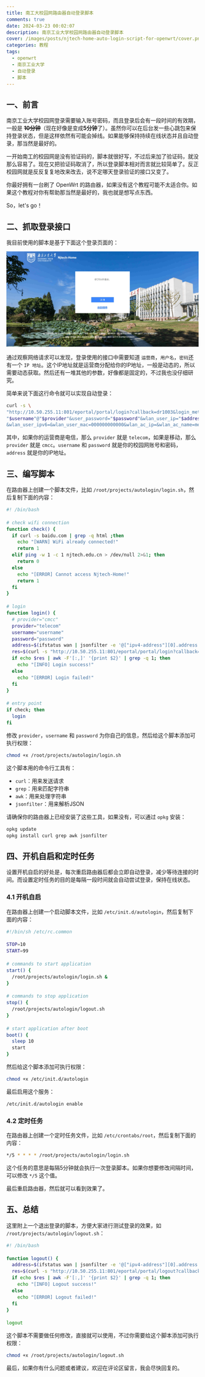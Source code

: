 ```yaml
---
title: 南工大校园网路由器自动登录脚本
comments: true
date: 2024-03-23 00:02:07
description: 南京工业大学校园网路由器自动登录脚本
cover: /images/posts/njtech-home-auto-login-script-for-openwrt/cover.png
categories: 教程
tags:
  - openwrt
  - 南京工业大学
  - 自动登录
  - 脚本
---
```


## 一、前言

南京工业大学校园网登录需要输入账号密码，而且登录后会有一段时间的有效期，一般是 ~~**10分钟**~~（现在好像是变成**5分钟**了）。虽然你可以在后台发一些心跳包来保持登录状态，但是这样依然有可能会掉线。如果能够保持持续在线状态并且自动登录，那当然是最好的。

一开始南工的校园网是没有验证码的，脚本就很好写，不过后来加了验证码，就没那么容易了。现在又把验证码取消了，所以登录脚本相对而言就比较简单了。反正校园网就是反反复复地改来改去，说不定哪天登录验证的接口又变了。

你最好拥有一台刷了 OpenWrt 的路由器，如果没有这个教程可能不太适合你。如果这个教程对你有帮助那当然是最好的，我也就是想写点东西。

So，let's go！

## 二、抓取登录接口

我目前使用的脚本是基于下面这个登录页面的：

![login](/images/posts/njtech-home-auto-login-script-for-openwrt/login.png)

通过观察网络请求可以发现，登录使用的接口中需要知道 `运营商`，`用户名`，`密码`还有一个 `IP 地址`。这个IP地址就是运营商分配给你的IP地址，一般是动态的，所以需要动态获取。然后还有一堆其他的参数，好像都是固定的，不过我也没仔细研究。

简单来说下面这行命令就可以实现自动登录：

```sh
curl -s \
"http://10.50.255.11:801/eportal/portal/login?callback=dr1003&login_method=1&user_account=,0,\
"$username"@"$provider"&user_password="$password"&wlan_user_ip="$address"\
&wlan_user_ipv6=&wlan_user_mac=000000000000&wlan_ac_ip=&wlan_ac_name=me60&jsVersion=4.1.3&terminal_type=1&lang=zh-cn&v=7804&lang=zh"
```

其中，如果你的运营商是电信，那么 `provider` 就是 `telecom`，如果是移动，那么 `provider` 就是 `cmcc`。`username` 和 `password` 就是你的校园网账号和密码，`address` 就是你的IP地址。

## 三、编写脚本

在路由器上创建一个脚本文件，比如 `/root/projects/autologin/login.sh`，然后复制下面的内容：

```sh
#! /bin/bash

# check wifi connection
function check() {
  if curl -s baidu.com | grep -q html ;then
    echo "[WARN] WiFi already connected!"
    return 1
  elif ping -w 1 -c 1 njtech.edu.cn > /dev/null 2>&1; then
    return 0
  else
    echo "[ERROR] Cannot access Njtech-Home!"
    return 1
  fi
}

# login
function login() {
  # provider="cmcc"
  provider="telecom"
  username="username"
  password="password"
  address=$(ifstatus wan | jsonfilter -e '@["ipv4-address"][0].address')
  res=$(curl -s "http://10.50.255.11:801/eportal/portal/login?callback=dr1003&login_method=1&user_account=,0,"$username"@"$provider"&user_password="$password"&wlan_user_ip="$address"&wlan_user_ipv6=&wlan_user_mac=000000000000&wlan_ac_ip=&wlan_ac_name=me60&jsVersion=4.1.3&terminal_type=1&lang=zh-cn&v=7804&lang=zh")
  if echo $res | awk -F'[:,]' '{print $2}' | grep -q 1; then
    echo "[INFO] Login success!"
  else
    echo "[ERROR] Login failed!"
  fi
}

# entry point
if check; then
  login
fi
```

修改 `provider`，`username` 和 `password` 为你自己的信息，然后给这个脚本添加可执行权限：

```sh
chmod +x /root/projects/autologin/login.sh
```

这个脚本用的命令行工具有：

- `curl`：用来发送请求
- `grep`：用来匹配字符串
- `awk`：用来处理字符串
- `jsonfilter`：用来解析JSON

请确保你的路由器上已经安装了这些工具，如果没有，可以通过 `opkg` 安装：

```sh
opkg update
opkg install curl grep awk jsonfilter
```

## 四、开机自启和定时任务

设置开机自启的好处是，每次重启路由器后都会立即自动登录，减少等待连接的时间。而设置定时任务的目的是每隔一段时间就会自动尝试登录，保持在线状态。

### 4.1 开机自启

在路由器上创建一个启动脚本文件，比如 `/etc/init.d/autologin`，然后复制下面的内容：

```sh
#!/bin/sh /etc/rc.common

STOP=10
START=99

# commands to start application
start() {
  /root/projects/autologin/login.sh &
}

# commands to stop application
stop() {
  /root/projects/autologin/logout.sh
}

# start application after boot
boot() {
  sleep 10
  start
}
```

然后给这个脚本添加可执行权限：

```sh
chmod +x /etc/init.d/autologin
```

最后启用这个服务：

```sh
/etc/init.d/autologin enable
```

### 4.2 定时任务

在路由器上创建一个定时任务文件，比如 `/etc/crontabs/root`，然后复制下面的内容：

```sh
*/5 * * * * /root/projects/autologin/login.sh
```

这个任务的意思是每隔5分钟就会执行一次登录脚本。如果你想要修改间隔时间，可以修改 `*/5` 这个值。

最后重启路由器，然后就可以看到效果了。

## 五、总结

这里附上一个退出登录的脚本，方便大家进行测试登录的效果，如 `/root/projects/autologin/logout.sh`：

```sh
#! /bin/bash

function logout() {
  address=$(ifstatus wan | jsonfilter -e '@["ipv4-address"][0].address')
  res=$(curl -s "http://10.50.255.11:801/eportal/portal/logout?callback=dr1003&login_method=1&user_account=drcom&user_password=123&ac_logout=1&register_mode=1&wlan_user_ip="$address"&wlan_user_ipv6=&wlan_vlan_id=0&wlan_user_mac=000000000000&wlan_ac_ip=&wlan_ac_name=&jsVersion=4.1.3&v=2706&lang=zh")
  if echo $res | awk -F'[:,]' '{print $2}' | grep -q 1; then
    echo "[INFO] Logout success!"
  else
    echo "[ERROR] Logout failed!"
  fi
}

logout
```

这个脚本不需要做任何修改，直接就可以使用，不过你需要给这个脚本添加可执行权限：

```sh
chmod +x /root/projects/autologin/logout.sh
```

最后，如果你有什么问题或者建议，欢迎在评论区留言，我会尽快回复的。
